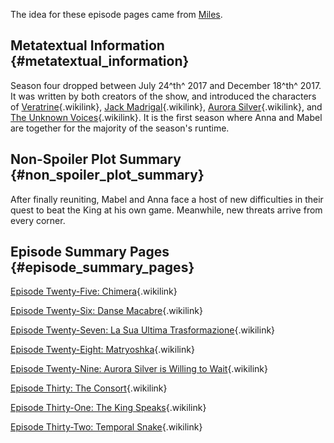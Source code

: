 The idea for these episode pages came from
[Miles](https://fairy-hill.tumblr.com/).

## Metatextual Information {#metatextual_information}

Season four dropped between July 24^th^ 2017 and December 18^th^ 2017.
It was written by both creators of the show, and introduced the
characters of [Veratrine](Veratrine "Veratrine"){.wikilink}, [Jack
Madrigal](Jack_Madrigal "Jack Madrigal"){.wikilink}, [Aurora
Silver](Aurora_Silver "Aurora Silver"){.wikilink}, and [The Unknown
Voices](The_Unknown_Voices "The Unknown Voices"){.wikilink}. It is the
first season where Anna and Mabel are together for the majority of the
season\'s runtime.

## Non-Spoiler Plot Summary {#non_spoiler_plot_summary}

After finally reuniting, Mabel and Anna face a host of new difficulties
in their quest to beat the King at his own game. Meanwhile, new threats
arrive from every corner.

## Episode Summary Pages {#episode_summary_pages}

[Episode Twenty-Five:
Chimera](Episode_Twenty-Five:_Chimera "Episode Twenty-Five: Chimera"){.wikilink}

[Episode Twenty-Six: Danse
Macabre](Episode_Twenty-Six:_Danse_Macabre "Episode Twenty-Six: Danse Macabre"){.wikilink}

[Episode Twenty-Seven: La Sua Ultima
Trasformazione](Episode_Twenty-Seven:_La_Sua_Ultima_Trasformazione "Episode Twenty-Seven: La Sua Ultima Trasformazione"){.wikilink}

[Episode Twenty-Eight:
Matryoshka](Episode_Twenty-Eight:_Matryoshka "Episode Twenty-Eight: Matryoshka"){.wikilink}

[Episode Twenty-Nine: Aurora Silver is Willing to
Wait](Episode_Twenty-Nine:_Aurora_Silver_is_Willing_to_Wait "Episode Twenty-Nine: Aurora Silver is Willing to Wait"){.wikilink}

[Episode Thirty: The
Consort](Episode_Thirty:_The_Consort "Episode Thirty: The Consort"){.wikilink}

[Episode Thirty-One: The King
Speaks](Episode_Thirty-One:_The_King_Speaks "Episode Thirty-One: The King Speaks"){.wikilink}

[Episode Thirty-Two: Temporal
Snake](Episode_Thirty-Two:_Temporal_Snake "Episode Thirty-Two: Temporal Snake"){.wikilink}
